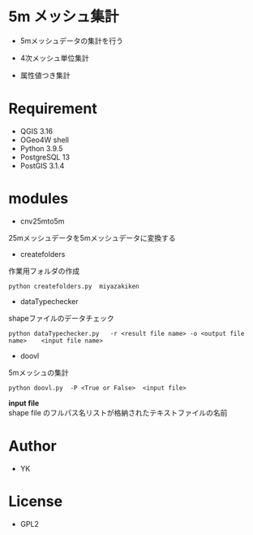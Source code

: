# 5m メッシュ集計  

* 5mメッシュデータの集計を行う

* 4次メッシュ単位集計

* 属性値つき集計


# Requirement
 
* QGIS 3.16
* OGeo4W shell
* Python 3.9.5
* PostgreSQL 13
* PostGIS 3.1.4


# modules

* cnv25mto5m

25mメッシュデータを5mメッシュデータに変換する

* createfolders

作業用フォルダの作成
```DOS
python createfolders.py  miyazakiken
```

* dataTypechecker

shapeファイルのデータチェック
```DOS
python dataTypechecker.py   -r <result file name> -o <output file name>    <input file name>
```

* doovl

5mメッシュの集計

```DOS
python doovl.py  -P <True or False>  <input file>
```

 **input file**            
shape file のフルパス名リストが格納されたテキストファイルの名前 


# Author
 
* YK

# License

* GPL2
